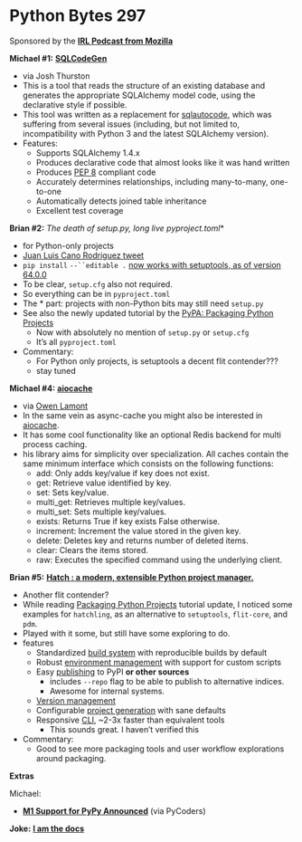 # Python Bytes 297

Sponsored by the [**IRL Podcast from Mozilla**](https://pythonbytes.fm/irl)

**Michael #1:** [**SQLCodeGen**](https://github.com/agronholm/sqlacodegen)

- via Josh Thurston
- This is a tool that reads the structure of an existing database and generates the appropriate SQLAlchemy model code, using the declarative style if possible.
- This tool was written as a replacement for [sqlautocode](http://code.google.com/p/sqlautocode/), which was suffering from several issues (including, but not limited to, incompatibility with Python 3 and the latest SQLAlchemy version).
- Features:
    - Supports SQLAlchemy 1.4.x
    - Produces declarative code that almost looks like it was hand written
    - Produces [PEP 8](http://www.python.org/dev/peps/pep-0008/) compliant code
    - Accurately determines relationships, including many-to-many, one-to-one
    - Automatically detects joined table inheritance
    - Excellent test coverage

**Brian #2:** **The death of setup.py*, long live pyproject.toml** 

- for Python-only projects
- [Juan Luis Cano Rodriguez tweet](https://twitter.com/juanluisback/status/1557734536586625025?s=20&t=OxIrS2c-blRHouZygbCjCQ)
- `pip install` `--``editable .` [now works with setuptools, as of version 64.0.0](https://setuptools.pypa.io/en/latest/userguide/development_mode.html)
- To be clear, `setup.cfg` also not required.
- So everything can be in `pyproject.toml`
- The * part: projects with non-Python bits may still need `setup.py`
- See also the newly updated tutorial by the [PyPA: Packaging Python Projects](https://packaging.python.org/en/latest/tutorials/packaging-projects/)
    - Now with absolutely no mention of `setup.py` or `setup.cfg`
    - It’s all `pyproject.toml`
- Commentary: 
    - For Python only projects, is setuptools a decent flit contender???
    - stay tuned


**Michael #4:** [**aiocache**](https://pypi.org/project/aiocache/)

- via [Owen Lamont](https://twitter.com/owenrlamont)
- In the same vein as async-cache you might also be interested in [aiocache](https://t.co/V1uGBlDzYS). 
- It has some cool functionality like an optional Redis backend for multi process caching.
- his library aims for simplicity over specialization. All caches contain the same minimum interface which consists on the following functions:
    - add: Only adds key/value if key does not exist.
    - get: Retrieve value identified by key.
    - set: Sets key/value.
    - multi_get: Retrieves multiple key/values.
    - multi_set: Sets multiple key/values.
    - exists: Returns True if key exists False otherwise.
    - increment: Increment the value stored in the given key.
    - delete: Deletes key and returns number of deleted items.
    - clear: Clears the items stored.
    - raw: Executes the specified command using the underlying client.

**Brian #5:** [**Hatch : a modern, extensible Python project manager.**](https://hatch.pypa.io/latest/)

- Another flit contender?
- While reading [Packaging Python Projects](https://packaging.python.org/en/latest/tutorials/packaging-projects/) tutorial update, I noticed some examples for `hatchling`, as an alternative to `setuptools`, `flit-core`, and `pdm`.
- Played with it some, but still have some exploring to do.
- features
    - Standardized [build system](https://hatch.pypa.io/latest/build/#packaging-ecosystem) with reproducible builds by default
    - Robust [environment management](https://hatch.pypa.io/latest/environment/) with support for custom scripts
    - Easy [publishing](https://hatch.pypa.io/latest/publish/) to PyPI **or other sources**
        - includes `--repo` flag to be able to publish to alternative indices. 
        - Awesome for internal systems.
    - [Version management](https://hatch.pypa.io/latest/version/)
    - Configurable [project generation](https://hatch.pypa.io/latest/config/project-templates/) with sane defaults
    - Responsive [CLI](https://hatch.pypa.io/latest/cli/about/), ~2-3x faster than equivalent tools
        - This sounds great. I haven’t verified this
- Commentary:
    - Good to see more packaging tools and user workflow explorations around packaging.

**Extras** 

Michael:

- [**M1 Support for PyPy Announced**](https://www.pypy.org/posts/2022/07/m1-support-for-pypy.html) (via PyCoders)

**Joke:** [**I am the docs**](https://twitter.com/PR0GRAMMERHUM0R/status/1557109490775883778)

